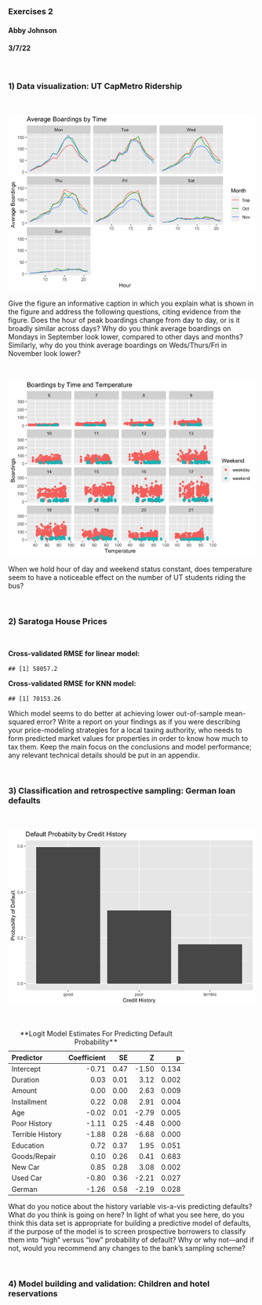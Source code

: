 <br>

### Exercises 2

#### Abby Johnson

#### 3/7/22

<br>

### 1) Data visualization: UT CapMetro Ridership

<br>

![](figures/capmetroplot1-1.png)

Give the figure an informative caption in which you explain what is
shown in the figure and address the following questions, citing evidence
from the figure. Does the hour of peak boardings change from day to day,
or is it broadly similar across days? Why do you think average boardings
on Mondays in September look lower, compared to other days and months?
Similarly, why do you think average boardings on Weds/Thurs/Fri in
November look lower?

<br>

![](figures/capmetroplot2-1.png)

When we hold hour of day and weekend status constant, does temperature
seem to have a noticeable effect on the number of UT students riding the
bus?

<br>

### 2) Saratoga House Prices

<br>

**Cross-validated RMSE for linear model:**

    ## [1] 58057.2

**Cross-validated RMSE for KNN model:**

    ## [1] 70153.26

Which model seems to do better at achieving lower out-of-sample
mean-squared error? Write a report on your findings as if you were
describing your price-modeling strategies for a local taxing authority,
who needs to form predicted market values for properties in order to
know how much to tax them. Keep the main focus on the conclusions and
model performance; any relevant technical details should be put in an
appendix.

<br>

### 3) Classification and retrospective sampling: German loan defaults

<br>

![](figures/credit_propplot-1.png)

<br>

<table>
<caption>
**Logit Model Estimates For Predicting Default Probability**
</caption>
<thead>
<tr>
<th style="text-align:left;">
Predictor
</th>
<th style="text-align:right;">
Coefficient
</th>
<th style="text-align:right;">
SE
</th>
<th style="text-align:right;">
Z
</th>
<th style="text-align:right;">
p
</th>
</tr>
</thead>
<tbody>
<tr>
<td style="text-align:left;">
Intercept
</td>
<td style="text-align:right;">
-0.71
</td>
<td style="text-align:right;">
0.47
</td>
<td style="text-align:right;">
-1.50
</td>
<td style="text-align:right;">
0.134
</td>
</tr>
<tr>
<td style="text-align:left;">
Duration
</td>
<td style="text-align:right;">
0.03
</td>
<td style="text-align:right;">
0.01
</td>
<td style="text-align:right;">
3.12
</td>
<td style="text-align:right;">
0.002
</td>
</tr>
<tr>
<td style="text-align:left;">
Amount
</td>
<td style="text-align:right;">
0.00
</td>
<td style="text-align:right;">
0.00
</td>
<td style="text-align:right;">
2.63
</td>
<td style="text-align:right;">
0.009
</td>
</tr>
<tr>
<td style="text-align:left;">
Installment
</td>
<td style="text-align:right;">
0.22
</td>
<td style="text-align:right;">
0.08
</td>
<td style="text-align:right;">
2.91
</td>
<td style="text-align:right;">
0.004
</td>
</tr>
<tr>
<td style="text-align:left;">
Age
</td>
<td style="text-align:right;">
-0.02
</td>
<td style="text-align:right;">
0.01
</td>
<td style="text-align:right;">
-2.79
</td>
<td style="text-align:right;">
0.005
</td>
</tr>
<tr>
<td style="text-align:left;">
Poor History
</td>
<td style="text-align:right;">
-1.11
</td>
<td style="text-align:right;">
0.25
</td>
<td style="text-align:right;">
-4.48
</td>
<td style="text-align:right;">
0.000
</td>
</tr>
<tr>
<td style="text-align:left;">
Terrible History
</td>
<td style="text-align:right;">
-1.88
</td>
<td style="text-align:right;">
0.28
</td>
<td style="text-align:right;">
-6.68
</td>
<td style="text-align:right;">
0.000
</td>
</tr>
<tr>
<td style="text-align:left;">
Education
</td>
<td style="text-align:right;">
0.72
</td>
<td style="text-align:right;">
0.37
</td>
<td style="text-align:right;">
1.95
</td>
<td style="text-align:right;">
0.051
</td>
</tr>
<tr>
<td style="text-align:left;">
Goods/Repair
</td>
<td style="text-align:right;">
0.10
</td>
<td style="text-align:right;">
0.26
</td>
<td style="text-align:right;">
0.41
</td>
<td style="text-align:right;">
0.683
</td>
</tr>
<tr>
<td style="text-align:left;">
New Car
</td>
<td style="text-align:right;">
0.85
</td>
<td style="text-align:right;">
0.28
</td>
<td style="text-align:right;">
3.08
</td>
<td style="text-align:right;">
0.002
</td>
</tr>
<tr>
<td style="text-align:left;">
Used Car
</td>
<td style="text-align:right;">
-0.80
</td>
<td style="text-align:right;">
0.36
</td>
<td style="text-align:right;">
-2.21
</td>
<td style="text-align:right;">
0.027
</td>
</tr>
<tr>
<td style="text-align:left;">
German
</td>
<td style="text-align:right;">
-1.26
</td>
<td style="text-align:right;">
0.58
</td>
<td style="text-align:right;">
-2.19
</td>
<td style="text-align:right;">
0.028
</td>
</tr>
</tbody>
</table>

What do you notice about the history variable vis-a-vis predicting
defaults? What do you think is going on here? In light of what you see
here, do you think this data set is appropriate for building a
predictive model of defaults, if the purpose of the model is to screen
prospective borrowers to classify them into “high” versus “low”
probability of default? Why or why not—and if not, would you recommend
any changes to the bank’s sampling scheme?

<br>

### 4) Model building and validation: Children and hotel reservations

<br>
